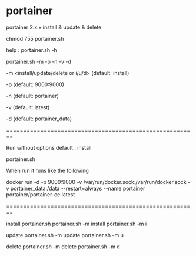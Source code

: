 # portainer
portainer 2.x.x install &amp; update &amp; delete

chmod 755 portainer.sh

help : portainer.sh -h

portainer.sh -m -p -n -v -d

-m <install/update/delete or i/u/d> (default: install)

-p <Host Port:Guest Port> (default: 9000:9000)

-n <container name> (default: portainer)

-v <portainer-ce tags> (default: latest)

-d <data path> (default: portainer_data)


========================================================

Run without options
default : install

portainer.sh

When run it runs like the following

docker run -d -p 9000:9000 -v /var/run/docker.sock:/var/run/docker.sock -v portainer_data:/data --restart=always --name portainer portainer/portainer-ce:latest

========================================================


install
portainer.sh
portainer.sh -m install
portainer.sh -m i

update
portainer.sh -m update
portainer.sh -m u

delete
portainer.sh -m delete
portainer.sh -m d
